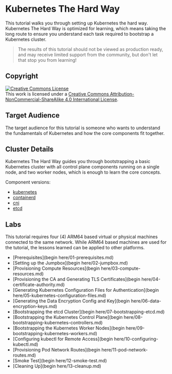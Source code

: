 # Kubernetes The Hard Way

This tutorial walks you through setting up Kubernetes the hard way. Kubernetes The Hard Way is optimized for learning, which means taking the long route to ensure you understand each task required to bootstrap a Kubernetes cluster.

> The results of this tutorial should not be viewed as production ready, and may receive limited support from the community, but don't let that stop you from learning!

## Copyright

<a rel="license" href="http://creativecommons.org/licenses/by-nc-sa/4.0/"><img alt="Creative Commons License" style="border-width:0" src="https://i.creativecommons.org/l/by-nc-sa/4.0/88x31.png" /></a><br />This work is licensed under a <a rel="license" href="http://creativecommons.org/licenses/by-nc-sa/4.0/">Creative Commons Attribution-NonCommercial-ShareAlike 4.0 International License</a>.


## Target Audience

The target audience for this tutorial is someone who wants to understand the fundamentals of Kubernetes and how the core components fit together.

## Cluster Details

Kubernetes The Hard Way guides you through bootstrapping a basic Kubernetes cluster with all control plane components running on a single node, and two worker nodes, which is enough to learn the core concepts.

Component versions:

* [kubernetes](https://github.com/kubernetes/kubernetes)
* [containerd](https://github.com/containerd/containerd)
* [cni](https://github.com/containernetworking/cni)
* [etcd](https://github.com/etcd-io/etcd) 

## Labs

This tutorial requires four (4) ARM64 based virtual or physical machines connected to the same network. While ARM64 based machines are used for the tutorial, the lessons learned can be applied to other platforms.

* [Prerequisites](begin here/01-prerequisites.md)
* [Setting up the Jumpbox](begin here/02-jumpbox.md)
* [Provisioning Compute Resources](begin here/03-compute-resources.md)
* [Provisioning the CA and Generating TLS Certificates](begin here/04-certificate-authority.md)
* [Generating Kubernetes Configuration Files for Authentication](begin here/05-kubernetes-configuration-files.md)
* [Generating the Data Encryption Config and Key](begin here/06-data-encryption-keys.md)
* [Bootstrapping the etcd Cluster](begin here/07-bootstrapping-etcd.md)
* [Bootstrapping the Kubernetes Control Plane](begin here/08-bootstrapping-kubernetes-controllers.md)
* [Bootstrapping the Kubernetes Worker Nodes](begin here/09-bootstrapping-kubernetes-workers.md)
* [Configuring kubectl for Remote Access](begin here/10-configuring-kubectl.md)
* [Provisioning Pod Network Routes](begin here/11-pod-network-routes.md)
* [Smoke Test](begin here/12-smoke-test.md)
* [Cleaning Up](begin here/13-cleanup.md)
